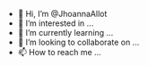 - 👋 Hi, I’m @JhoannaAllot
- 👀 I’m interested in ...
- 🌱 I’m currently learning ...
- 💞️ I’m looking to collaborate on ...
- 📫 How to reach me ...

<!---
JhoannaAllot/JhoannaAllot is a ✨ special ✨ repository because its `README.md` (this file) appears on your GitHub profile.
You can click the Preview link to take a look at your changes.
--->
